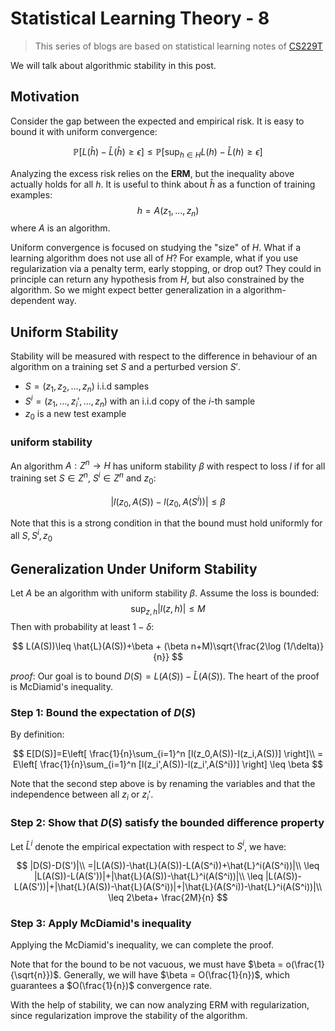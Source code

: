 # Statistical Learning Theory - 8

>This series of blogs are based on statistical learning notes of [CS229T](https://github.com/percyliang/cs229t)

We will talk about algorithmic stability in this post.

## Motivation

Consider the gap between the expected and empirical risk. It is easy to bound it with uniform convergence:

$$
\mathbb{P}[L(\hat{h})-\hat{L}(\hat{h})\geq \epsilon]\leq \mathbb{P}[\sup_{h\in H} L(h)-\hat{L}(h)\geq \epsilon]
$$

Analyzing the excess risk relies on the **ERM**, but the inequality above actually holds for all $h$. It is useful to think about $\hat{h}$ as a function of training examples:
$$
h=A(z_1,...,z_n)
$$
where $A$ is an algorithm.

Uniform convergence is focused on studying the "size" of $H$. What if a learning algorithm does not use all of $H$? For example, what if you use regularization via a penalty term, early stopping, or drop out? They could in principle can return any hypothesis from $H$, but also constrained by the algorithm. So we might expect better generalization in a algorithm-dependent way.

## Uniform Stability

Stability will be measured with respect to the difference in behaviour of an algorithm on a training set $S$ and a perturbed version $S'$.

- $S=(z_1,z_2,...,z_n)$ i.i.d samples
- $S^i=(z_1,...,z_i',...,z_n)$ with an i.i.d copy of the $i$-th sample
- $z_0$ is a new test example

### uniform stability

An algorithm $A:Z^n \rightarrow H$ has uniform stability $\beta$ with respect to loss $l$ if for all training set $S\in Z^n$, $S^i\in Z^n$ and $z_0$:

$$
|l(z_0, A(S))-l(z_0,A(S^i))|\leq \beta
$$

Note that this is a strong condition in that the bound must hold uniformly for all $S,S^i,z_0$

## Generalization Under Uniform Stability

Let $A$ be an algorithm with uniform stability $\beta$. Assume the loss is bounded: 
$$
\sup_{z,h}|l(z,h)|\leq M
$$
Then with probability at least $1-\delta$:

$$
L(A(S))\leq \hat{L}(A(S))+\beta + (\beta n+M)\sqrt{\frac{2\log (1/\delta)}{n}}
$$

*proof*: Our goal is to bound $D(S)=L(A(S))-\hat{L}(A(S))$. The heart of the proof is McDiamid's inequality. 

### Step 1: Bound the expectation of $D(S)$

By definition:

$$
E[D(S)]=E\left[ \frac{1}{n}\sum_{i=1}^n [l(z_0,A(S))-l(z_i,A(S))] \right]\\
= E\left[ \frac{1}{n}\sum_{i=1}^n [l(z_i',A(S))-l(z_i',A(S^i))] \right] \leq \beta
$$

Note that the second step above is by renaming the variables and that the independence between all $z_i$ or $z_i'$.

### Step 2: Show that $D(S)$ satisfy the bounded difference property

Let $\hat{L}^i$ denote the empirical expectation with respect to $S^i$, we have:

$$
|D(S)-D(S')|\\
=|L(A(S))-\hat{L}(A(S))-L(A(S^i))+\hat{L}^i(A(S^i))|\\
\leq |L(A(S))-L(A(S'))|+|\hat{L}(A(S))-\hat{L}^i(A(S^i))|\\
\leq |L(A(S))-L(A(S'))|+|\hat{L}(A(S))-\hat{L}(A(S^i))|+|\hat{L}(A(S^i))-\hat{L}^i(A(S^i))|\\
\leq 2\beta+ \frac{2M}{n}
$$

### Step 3: Apply McDiamid's inequality

Applying the McDiamid's inequality, we can complete the proof.

Note that for the bound to be not vacuous, we must have $\beta = o(\frac{1}{\sqrt{n}})$. Generally, we will have $\beta = O(\frac{1}{n})$, which guarantees a $O(\frac{1}{n})$ convergence rate.

With the help of stability, we can now analyzing ERM with regularization, since regularization improve the stability of the algorithm.